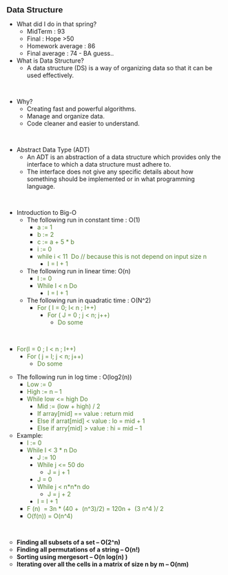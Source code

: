 <p style='margin-top:0in;margin-right:0in;margin-bottom:8.0pt;margin-left:0in;line-height:107%;font-size:15px;font-family:"Calibri",sans-serif;'><strong><span style="font-size:19px;line-height:107%;">Data Structure</span></strong></p>
<ul style="list-style-type: disc;">
    <li>What did I do in that spring?<ol style="list-style-type: circle;">
            <li>MidTerm : 93</li>
            <li>Final : Hope >50</li>
            <li>Homework average : 86</li>
            <li>Final average : 74 - BA guess..</li>
        </ol>
    </li>
    <li>What is Data Structure?<ol style="list-style-type: circle;">
            <li>A data structure (DS) is a way of organizing data so that it can be used effectively.</li>
        </ol>
    </li>
</ul>
<p style='margin-top:0in;margin-right:0in;margin-bottom:0in;margin-left:1.0in;line-height:107%;font-size:15px;font-family:"Calibri",sans-serif;'>&nbsp;</p>
<ul style="list-style-type: disc;">
    <li>Why?<ol style="list-style-type: circle;">
            <li>Creating fast and powerful algorithms.</li>
            <li>Manage and organize data.</li>
            <li>Code cleaner and easier to understand.</li>
        </ol>
    </li>
</ul>
<p style='margin-top:0in;margin-right:0in;margin-bottom:0in;margin-left:1.0in;line-height:107%;font-size:15px;font-family:"Calibri",sans-serif;'>&nbsp;</p>
<ul style="list-style-type: disc;">
    <li>Abstract Data Type (ADT)<ol style="list-style-type: circle;">
            <li>An ADT is an abstraction of a data structure which provides only the interface to which a data structure must adhere to.</li>
            <li>The interface does not give any specific details about how something should be implemented or in what programming language.</li>
        </ol>
    </li>
</ul>
<p style='margin-top:0in;margin-right:0in;margin-bottom:0in;margin-left:1.0in;line-height:107%;font-size:15px;font-family:"Calibri",sans-serif;'>&nbsp;</p>
<ul style="list-style-type: disc;">
    <li>Introduction to Big-O<ol style="list-style-type: circle;">
            <li>The following run in constant time : O(1)<ul style="list-style-type: square;">
                    <li><span style="color:#548235;">a := 1</span></li>
                    <li><span style="color:#548235;">b := 2</span></li>
                    <li><span style="color:#548235;">c := a + 5 * b</span></li>
                    <li><span style="color:#548235;">i := 0</span></li>
                    <li><span style="color:#548235;">while i &lt; 11 &nbsp;Do // because this is not depend on input size n</span>
                        <ul style="list-style-type: disc;">
                            <li><span style="color:#548235;">I = I + 1</span></li>
                        </ul>
                    </li>
                </ul>
            </li>
            <li>The following run in linear time: O(n)<ul style="list-style-type: square;">
                    <li><span style="color:#548235;">I := 0</span></li>
                    <li><span style="color:#548235;">While I &lt; n Do</span>
                        <ul style="list-style-type: disc;">
                            <li><span style="color:#548235;">I = I + 1</span></li>
                        </ul>
                    </li>
                </ul>
            </li>
            <li>The following run in quadratic time : O(N^2)<ul style="list-style-type: square;">
                    <li><span style="color:#548235;">For ( I = 0; I&lt; n ; I++)</span>
                        <ul style="list-style-type: disc;">
                            <li><span style="color:#548235;">For ( J = 0 ; j &lt; n; j++)</span>
                                <ol style="list-style-type: circle;">
                                    <li><span style="color:#548235;">Do some</span></li>
                                </ol>
                            </li>
                        </ul>
                    </li>
                </ul>
            </li>
        </ol>
    </li>
</ul>
<p style='margin-top:0in;margin-right:0in;margin-bottom:0in;margin-left:2.5in;line-height:107%;font-size:15px;font-family:"Calibri",sans-serif;'><span style="color:#548235;">&nbsp;</span></p>
<ul style="list-style-type: square;">
    <li><span style="color:#548235;">For(I = 0 ; I &lt; n ; I++)</span>
        <ul style="list-style-type: disc;">
            <li><span style="color:#548235;">For ( j = I; j &lt; n; j++)</span>
                <ol style="list-style-type: circle;">
                    <li><span style="color:#548235;">Do some</span></li>
                </ol>
            </li>
        </ul>
    </li>
</ul>
<ol style="list-style-type: circle;">
    <li>The following run in log time : O(log2(n))<ul style="list-style-type: square;">
            <li><span style="color:#548235;">Low := 0</span></li>
            <li><span style="color:#548235;">High := n &ndash; 1</span></li>
            <li><span style="color:#548235;">While low &lt;= high Do</span>
                <ul style="list-style-type: disc;">
                    <li><span style="color:#548235;">Mid := (low + high) / 2</span></li>
                    <li><span style="color:#548235;">If array[mid] == value : return mid</span></li>
                    <li><span style="color:#548235;">Else if arrat[mid] &lt; value : lo = mid + 1</span></li>
                    <li><span style="color:#548235;">Else if arry[mid] &gt; value : hi = mid &ndash; 1</span></li>
                </ul>
            </li>
        </ul>
    </li>
    <li>Example:<ul style="list-style-type: square;">
            <li><span style="color:#548235;">I := 0&nbsp;</span></li>
            <li><span style="color:#548235;">While I &lt; 3 * n Do</span>
                <ul style="list-style-type: disc;">
                    <li><span style="color:#548235;">J := 10</span></li>
                    <li><span style="color:#548235;">While j &lt;= 50 do</span>
                        <ol style="list-style-type: circle;">
                            <li><span style="color:#548235;">J = j + 1</span></li>
                        </ol>
                    </li>
                    <li><span style="color:#548235;">J = 0</span></li>
                    <li><span style="color:#548235;">While j &lt; n*n*n do</span>
                        <ol style="list-style-type: circle;">
                            <li><span style="color:#548235;">J = j + 2</span></li>
                        </ol>
                    </li>
                    <li><span style="color:#548235;">I = I + 1</span></li>
                </ul>
            </li>
            <li><span style="color:#548235;">F (n) &nbsp;= 3n * (40 + &nbsp;(n^3)/2) = 120n + &nbsp;(3 n^4 )/ 2</span></li>
            <li><span style="color:#548235;">O(f(n)) = O(n^4)</span></li>
        </ul>
    </li>
</ol>
<p style='margin-top:0in;margin-right:0in;margin-bottom:0in;margin-left:1.0in;line-height:107%;font-size:15px;font-family:"Calibri",sans-serif;'>&nbsp;</p>
<ol style="list-style-type: circle;">
    <li><strong>Finding all subsets of a set &ndash; O(2^n)</strong></li>
    <li><strong>Finding all permutations of a string &ndash; O(n!)</strong></li>
    <li><strong>Sorting using mergesort &ndash; O(n log(n) )</strong></li>
    <li><strong>Iterating over all the cells in a matrix of size n by m &ndash; O(nm)</strong></li>
</ol>
